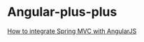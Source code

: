 Angular-plus-plus
=================

<a href="http://angularjs-plus-plus.blogspot.co.nz/p/blog-page.html">How to integrate Spring MVC with AngularJS</a>
